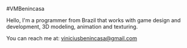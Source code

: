 #VMBenincasa

Hello, I'm a programmer from Brazil that works with game design and development, 3D modeling, animation and texturing.

You can reach me at: viniciusbenincasa@gmail.com
